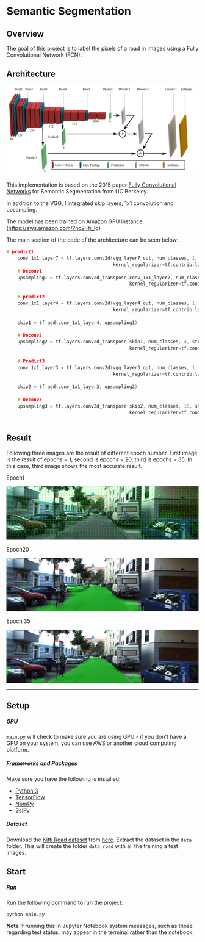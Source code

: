 # Semantic Segmentation

[//]: # (Image References)
[image0]: ./images/architecture.png
[image1]: ./images/result/uu_000005_e1.png
[image2]: ./images/result/uu_000005_e20.png
[image3]: ./images/result/uu_000005_e35.png


## Overview
The goal of this project is to label the pixels of a road in images using a Fully Convolutional Network (FCN).


## Architecture
![Architecture][image0]

This implementation is based on the 2015 paper [Fully Convolutional Networks](https://people.eecs.berkeley.edu/~jonlong/long_shelhamer_fcn.pdf) for Semantic Segmentation from UC Berkeley. 

In addition to the VGG, I integrated skip layers, 1x1 convolution and upsampling.

The model has been trained on Amazon GPU instance. (https://aws.amazon.com/?nc2=h_lg)

The main section of the code of the architecture can be seen below:

```c++
# predict1
    conv_1x1_layer7 = tf.layers.conv2d(vgg_layer7_out, num_classes, 1, padding='same',
                                       kernel_regularizer=tf.contrib.layers.l2_regularizer(1e-3))
    # Deconv1
    upsampling1 = tf.layers.conv2d_transpose(conv_1x1_layer7, num_classes, 4, strides=(2, 2), padding='same',
                                             kernel_regularizer=tf.contrib.layers.l2_regularizer(1e-3))

    # predict2
    conv_1x1_layer4 = tf.layers.conv2d(vgg_layer4_out, num_classes, 1, padding='same',
                                       kernel_regularizer=tf.contrib.layers.l2_regularizer(1e-3))

    skip1 = tf.add(conv_1x1_layer4, upsampling1)

    # Deconv2
    upsampling2 = tf.layers.conv2d_transpose(skip1, num_classes, 4, strides=(2, 2), padding='same',
                                             kernel_regularizer=tf.contrib.layers.l2_regularizer(1e-3))

    # Predict3
    conv_1x1_layer3 = tf.layers.conv2d(vgg_layer3_out, num_classes, 1, padding='same',
                                       kernel_regularizer=tf.contrib.layers.l2_regularizer(1e-3))

    skip2 = tf.add(conv_1x1_layer3, upsampling2)

    # Deconv3
    upsampling3 = tf.layers.conv2d_transpose(skip2, num_classes, 16, strides=(8, 8), padding='same',
                                             kernel_regularizer=tf.contrib.layers.l2_regularizer(1e-3))



```

## Result

Following three images are the result of different epoch number. First image is the result of epochs = 1, second is epochs = 20, third is epochs = 35. In this case, third image shows the most accurate result. 


Epoch1

![result_fig][image1]

Epoch20

![result_fig][image2]

Epoch 35

![result_fig][image3]






---
## Setup
##### GPU
`main.py` will check to make sure you are using GPU - if you don't have a GPU on your system, you can use AWS or another cloud computing platform.
##### Frameworks and Packages
Make sure you have the following is installed:
 - [Python 3](https://www.python.org/)
 - [TensorFlow](https://www.tensorflow.org/)
 - [NumPy](http://www.numpy.org/)
 - [SciPy](https://www.scipy.org/)
##### Dataset
Download the [Kitti Road dataset](http://www.cvlibs.net/datasets/kitti/eval_road.php) from [here](http://www.cvlibs.net/download.php?file=data_road.zip).  Extract the dataset in the `data` folder.  This will create the folder `data_road` with all the training a test images.

## Start
##### Run
Run the following command to run the project:
```
python main.py
```
**Note** If running this in Jupyter Notebook system messages, such as those regarding test status, may appear in the terminal rather than the notebook.

